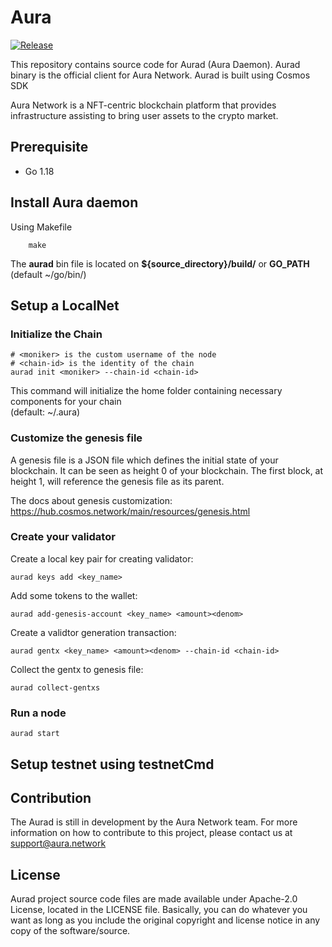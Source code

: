 # Aura
[![Release](https://github.com/aura-nw/aura/actions/workflows/release.yml/badge.svg?branch=main)](https://github.com/aura-nw/aura/actions/workflows/release.yml)

This repository contains source code for Aurad (Aura Daemon). Aurad binary is the official client for Aura Network. Aurad is built using Cosmos SDK

Aura Network is a NFT-centric blockchain platform that provides infrastructure assisting to bring user assets to the crypto market.

## Prerequisite
- Go 1.18

## Install Aura daemon
Using Makefile
```
    make
```
The **aurad** bin file is located on **${source_directory}/build/** or **GO_PATH** (default ~/go/bin/) 

## Setup a LocalNet

### Initialize the Chain
```
# <moniker> is the custom username of the node
# <chain-id> is the identity of the chain
aurad init <moniker> --chain-id <chain-id>
```
This command will initialize the home folder containing necessary components for your chain  
(default: ~/.aura)

### Customize the genesis file
A genesis file is a JSON file which defines the initial state of your blockchain. It can be seen as height 0 of your blockchain. The first block, at height 1, will reference the genesis file as its parent.

The docs about genesis customization: https://hub.cosmos.network/main/resources/genesis.html

### Create your validator
Create a local key pair for creating validator:
```
aurad keys add <key_name> 
```
Add some tokens to the wallet:
```
aurad add-genesis-account <key_name> <amount><denom>
```
Create a validtor generation transaction:
```
aurad gentx <key_name> <amount><denom> --chain-id <chain-id>
```
Collect the gentx to genesis file:
```
aurad collect-gentxs
```

### Run a node
```
aurad start 
```
## Setup testnet using testnetCmd

## Contribution
The Aurad is still in development by the Aura Network team. For more information on how to contribute to this project, please contact us at support@aura.network

## License
Aurad project source code files are made available under Apache-2.0 License, located in the LICENSE file. Basically, you can do whatever you want as long as you include the original copyright and license notice in any copy of the software/source.
